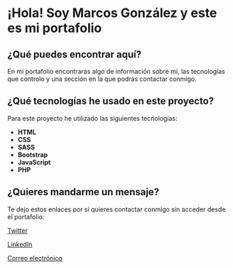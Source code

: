 # ¡Hola! Soy Marcos González y este es mi portafolio

## ¿Qué puedes encontrar aquí?
 En mi portafolio encontrarás algo de información sobre mí, las tecnologías que controlo y una sección en la que podrás contactar conmigo.

## ¿Qué tecnologías he usado en este proyecto?

Para este proyecto he utilizado las siguientes tecnologías: 

* **HTML**
* **CSS**
* **SASS**
* **Bootstrap**
* **JavaScript**
* **PHP**

## ¿Quieres mandarme un mensaje?
Te dejo estos enlaces por si quieres contactar conmigo sin acceder desde el portafolio:

[Twitter](https://twitter.com/ImLecus) 

[LinkedIn](https://www.linkedin.com/in/marcos-gonz%C3%A1lez-93696a219/) 

[Correo electrónico](mailto:marcosgf2005@gmail.com)
